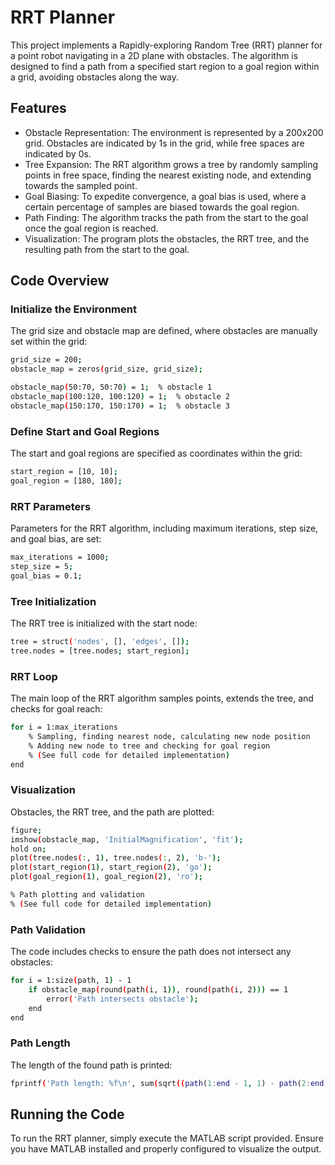 # RRT Planner

This project implements a Rapidly-exploring Random Tree (RRT) planner for a point robot navigating in a 2D plane with obstacles. The algorithm is designed to find a path from a specified start region to a goal region within a grid, avoiding obstacles along the way.
## Features

* Obstacle Representation: The environment is represented by a 200x200 grid. Obstacles are indicated by 1s in the grid, while free spaces are indicated by 0s.
* Tree Expansion: The RRT algorithm grows a tree by randomly sampling points in free space, finding the nearest existing node, and extending towards the sampled point.
* Goal Biasing: To expedite convergence, a goal bias is used, where a certain percentage of samples are biased towards the goal region.
* Path Finding: The algorithm tracks the path from the start to the goal once the goal region is reached.
* Visualization: The program plots the obstacles, the RRT tree, and the resulting path from the start to the goal.

## Code Overview
### Initialize the Environment

The grid size and obstacle map are defined, where obstacles are manually set within the grid:

   ```bash
   grid_size = 200;
   obstacle_map = zeros(grid_size, grid_size);

   obstacle_map(50:70, 50:70) = 1;  % obstacle 1
   obstacle_map(100:120, 100:120) = 1;  % obstacle 2
   obstacle_map(150:170, 150:170) = 1;  % obstacle 3
   ```

### Define Start and Goal Regions

The start and goal regions are specified as coordinates within the grid:

   ```bash
   start_region = [10, 10];
   goal_region = [180, 180];
   ```

### RRT Parameters

Parameters for the RRT algorithm, including maximum iterations, step size, and goal bias, are set:

   ```bash
   max_iterations = 1000;
   step_size = 5;
   goal_bias = 0.1;
   ```

### Tree Initialization

The RRT tree is initialized with the start node:

   ```bash
   tree = struct('nodes', [], 'edges', []);
   tree.nodes = [tree.nodes; start_region];
   ```

### RRT Loop

The main loop of the RRT algorithm samples points, extends the tree, and checks for goal reach:

   ```bash
   for i = 1:max_iterations
       % Sampling, finding nearest node, calculating new node position
       % Adding new node to tree and checking for goal region
       % (See full code for detailed implementation)
   end
   ```

### Visualization

Obstacles, the RRT tree, and the path are plotted:

   ```bash
   figure;
   imshow(obstacle_map, 'InitialMagnification', 'fit');
   hold on;
   plot(tree.nodes(:, 1), tree.nodes(:, 2), 'b-');
   plot(start_region(1), start_region(2), 'go');
   plot(goal_region(1), goal_region(2), 'ro');

   % Path plotting and validation
   % (See full code for detailed implementation)
   ```

### Path Validation

The code includes checks to ensure the path does not intersect any obstacles:

   ```bash
   for i = 1:size(path, 1) - 1
       if obstacle_map(round(path(i, 1)), round(path(i, 2))) == 1
           error('Path intersects obstacle');
       end
   end
   ```

### Path Length

The length of the found path is printed:

   ```bash
   fprintf('Path length: %f\n', sum(sqrt((path(1:end - 1, 1) - path(2:end, 1)).^2 + (path(1:end - 1, 2) - path(2:end, 2)).^2)));
   ```

## Running the Code

To run the RRT planner, simply execute the MATLAB script provided. Ensure you have MATLAB installed and properly configured to visualize the output.
